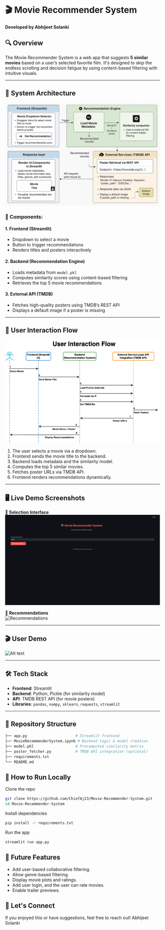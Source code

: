 # 🎬 Movie Recommender System  
**Developed by Abhijeet Solanki**

## 🔍 Overview  
The Movie Recommender System is a web app that suggests **5 similar movies** based on a user’s selected favorite film. It's designed to skip the endless scrolling and decision fatigue by using content-based filtering with intuitive visuals.

---

## 🧠 System Architecture  

![System Architecture](Asset/System-Architecture.png)

### 📌 Components:
#### 1. **Frontend (Streamlit)**  
- Dropdown to select a movie  
- Button to trigger recommendations  
- Renders titles and posters interactively  

#### 2. **Backend (Recommendation Engine)**  
- Loads metadata from `model.pkl`  
- Computes similarity scores using content-based filtering  
- Retrieves the top 5 movie recommendations  

#### 3. **External API (TMDB)**  
- Fetches high-quality posters using TMDB’s REST API  
- Displays a default image if a poster is missing  

---

## 🔁 User Interaction Flow  

![User Interaction Flow](Asset/MR-User-Interation-Flow.png)

1. The user selects a movie via a dropdown.  
2. Frontend sends the movie title to the backend.  
3. Backend loads metadata and the similarity model.  
4. Computes the top 5 similar movies.  
5. Fetches poster URLs via TMDB API.  
6. Frontend renders recommendations dynamically.  

---

## 🖥️ Live Demo Screenshots  

**🔽 Selection Interface**  
![Start](Asset/MRS-Start.png)

**🎥 Recommendations**  
![Recommendations](Asset/MRS-Recommendation.png)

---

## 🎬 User Demo  
![Alt text](Asset/MRS-Demo.gif)

---
## 🛠 Tech Stack  
- **Frontend**: Streamlit  
- **Backend**: Python, Pickle (for similarity model)  
- **API**: TMDB REST API (for movie posters)  
- **Libraries**: `pandas`, `numpy`, `sklearn`, `requests`, `streamlit`
---

## 📂 Repository Structure  
```bash
├── app.py                      # Streamlit frontend
├── MovieRecommenderSystem.ipynb # Backend logic & model creation
├── model.pkl                   # Precomputed similarity matrix
├── poster_fetcher.py           # TMDB API integration (optional)
├── requirements.txt
└── README.md
```
## 🚀 How to Run Locally
Clone the repo
```bash
git clone https://github.com/ChiefAj23/Movie-Recommender-System.git
cd Movie-Recommender-System
```
Install dependencies
```bash
pip install -r requirements.txt
```
Run the app
```bash
streamlit run app.py
```

## 📢 Future Features
- Add user-based collaborative filtering.
- Allow genre-based filtering.
- Display movie plots and ratings.
- Add user login, and the user can rate movies.
- Enable trailer previews.

## 📣 Let's Connect
If you enjoyed this or have suggestions, feel free to reach out!
Abhijeet Solanki
